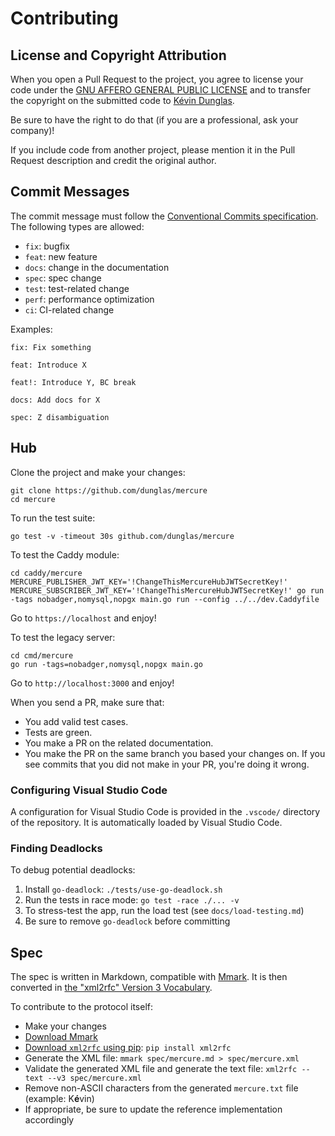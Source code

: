 # Contributing

## License and Copyright Attribution

When you open a Pull Request to the project, you agree to license your code under the [GNU AFFERO GENERAL PUBLIC LICENSE](LICENSE)
and to transfer the copyright on the submitted code to [Kévin Dunglas](https://dunglas.fr).

Be sure to have the right to do that (if you are a professional, ask your company)!

If you include code from another project, please mention it in the Pull Request description and credit the original author.

## Commit Messages

The commit message must follow the [Conventional Commits specification](https://www.conventionalcommits.org/).
The following types are allowed:

- `fix`: bugfix
- `feat`: new feature
- `docs`: change in the documentation
- `spec`: spec change
- `test`: test-related change
- `perf`: performance optimization
- `ci`: CI-related change

Examples:

    fix: Fix something

    feat: Introduce X

    feat!: Introduce Y, BC break

    docs: Add docs for X

    spec: Z disambiguation

## Hub

Clone the project and make your changes:

    git clone https://github.com/dunglas/mercure
    cd mercure

To run the test suite:

    go test -v -timeout 30s github.com/dunglas/mercure

To test the Caddy module:

    cd caddy/mercure
    MERCURE_PUBLISHER_JWT_KEY='!ChangeThisMercureHubJWTSecretKey!' MERCURE_SUBSCRIBER_JWT_KEY='!ChangeThisMercureHubJWTSecretKey!' go run -tags nobadger,nomysql,nopgx main.go run --config ../../dev.Caddyfile

Go to `https://localhost` and enjoy!

To test the legacy server:

    cd cmd/mercure
    go run -tags=nobadger,nomysql,nopgx main.go

Go to `http://localhost:3000` and enjoy!

When you send a PR, make sure that:

- You add valid test cases.
- Tests are green.
- You make a PR on the related documentation.
- You make the PR on the same branch you based your changes on. If you see commits
  that you did not make in your PR, you're doing it wrong.

### Configuring Visual Studio Code

A configuration for Visual Studio Code is provided in the `.vscode/` directory of the repository.
It is automatically loaded by Visual Studio Code.

### Finding Deadlocks

To debug potential deadlocks:

1. Install `go-deadlock`: `./tests/use-go-deadlock.sh`
2. Run the tests in race mode: `go test -race ./... -v`
3. To stress-test the app, run the load test (see `docs/load-testing.md`)
4. Be sure to remove `go-deadlock` before committing

## Spec

The spec is written in Markdown, compatible with [Mmark](https://mmark.miek.nl/).
It is then converted in [the "xml2rfc" Version 3 Vocabulary](https://tools.ietf.org/html/rfc7991).

To contribute to the protocol itself:

- Make your changes
- [Download Mmark](https://github.com/mmarkdown/mmark/releases)
- [Download `xml2rfc` using pip](https://pypi.org/project/xml2rfc/): `pip install xml2rfc`
- Generate the XML file: `mmark spec/mercure.md > spec/mercure.xml`
- Validate the generated XML file and generate the text file: `xml2rfc --text --v3 spec/mercure.xml`
- Remove non-ASCII characters from the generated `mercure.txt` file (example: K**é**vin)
- If appropriate, be sure to update the reference implementation accordingly
